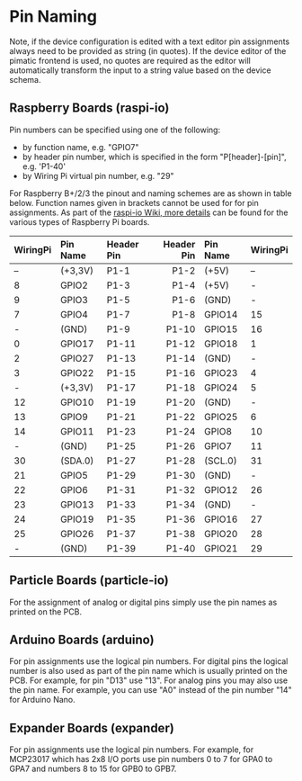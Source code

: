 # Pin Naming

Note, if the device configuration is edited with a text editor pin assignments always need to be provided as string 
 (in quotes). If the device editor of the pimatic frontend is used, no quotes are required as the editor will 
 automatically transform the input to a string value based on the device schema. 

## Raspberry Boards (raspi-io)

Pin numbers can be specified using one of the following:
* by function name, e.g. "GPIO7"
* by header pin number, which is specified in the form "P[header]-[pin]", e.g. 'P1-40'
* by Wiring Pi virtual pin number, e.g. "29"

For Raspberry B+/2/3 the pinout and naming schemes are as shown in table below. Function names given in brackets 
 cannot be used for for pin assignments. As part of the 
 [raspi-io Wiki, more details](https://github.com/nebrius/raspi-io/wiki/Pin-Information) can be found for the various 
 types of Raspberry Pi boards.

| WiringPi| Pin Name |  Header Pin | Header Pin   | Pin Name | WiringPi |
|:--------|:---------|:------------|-------------:|:---------|:---------|
| –  | (+3,3V)  |   P1-1       |  P1-2      | (+5V)     | –  |
| 8  | GPIO2    |   P1-3       |  P1-4      | (+5V)     | -  |
| 9  | GPIO3    |   P1-5       |  P1-6      | (GND)     | -  |
| 7  | GPIO4    |   P1-7       |  P1-8      | GPIO14    | 15 |
| -  | (GND)    |   P1-9       |  P1-10     | GPIO15    | 16 |
| 0  | GPIO17   |   P1-11      |  P1-12     | GPIO18    | 1  |
| 2  | GPIO27   |   P1-13      |  P1-14     | (GND)     | -  |
| 3  | GPIO22   |   P1-15      |  P1-16     | GPIO23    | 4  |
| -  | (+3,3V)  |   P1-17      |  P1-18     | GPIO24    | 5  |
| 12 | GPIO10   |   P1-19      |  P1-20     | (GND)     | -  |
| 13 | GPIO9    |   P1-21      |  P1-22     | GPIO25    | 6  |
| 14 | GPIO11   |   P1-23      |  P1-24     | GPIO8     | 10 |
| -  | (GND)    |   P1-25      |  P1-26     | GPIO7     | 11 |
| 30 | (SDA.0)  |   P1-27      |  P1-28     | (SCL.0)   | 31 |
| 21 | GPIO5    |   P1-29      |  P1-30     | (GND)     | -  |
| 22 | GPIO6    |   P1-31      |  P1-32     | GPIO12    | 26 |
| 23 | GPIO13   |   P1-33      |  P1-34     | (GND)     | -  |
| 24 | GPIO19   |   P1-35      |  P1-36     | GPIO16    | 27 |
| 25 | GPIO26   |   P1-37      |  P1-38     | GPIO20    | 28 |
| -  | (GND)    |   P1-39      |  P1-40     | GPIO21    | 29 |

## Particle Boards (particle-io)

For the assignment of analog or digital pins simply use the pin names as printed on the PCB.  

## Arduino Boards (arduino)

For pin assignments use the logical pin numbers. For digital pins the logical number is also used as part
 of the pin name which is usually printed on the PCB. For example, for pin "D13" use "13". For analog pins you may 
 also use the pin name. For example, you can use "A0" instead of the pin number "14" for Arduino Nano. 
 
## Expander Boards (expander)

For pin assignments use the logical pin numbers. For example, for MCP23017 which has 2x8 I/O ports use pin numbers 0 to 
 7 for GPA0 to GPA7 and numbers 8 to 15 for GPB0 to GPB7.

